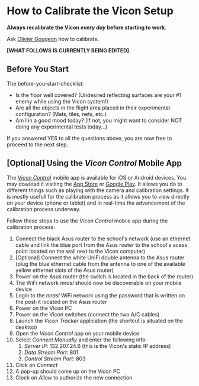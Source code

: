 # How to Calibrate the Vicon Setup

**Always recalibrate the Vicon **_**every day**_** before starting to work**.

Ask [Olivier Gougeon](mailto:olivier.gougeon@polymtl.ca) how to calibrate.

**\[WHAT FOLLOWS IS CURRENTLY BEING EDITED\]**

## Before You Start

The before-you-start-checklist:

* Is the floor well covered? \(Undesired reflecting surfaces are your \#1 enemy while using the Vicon system!\)
* Are all the objects in the flight area placed in their experimental configuration? \(Mats, tiles, nets, etc.\)
* Am I in a good mood today? \(If not, you might want to consider NOT doing any experimental tests today...\)

If you answered YES to all the questions above, you are now free to proceed to the next step.

## \[Optional\] Using the _Vicon Control_ Mobile App

The [_Vicon Control_](https://www.vicon.com/products/software/vicon-control) mobile app is available for iOS or Android devices. You may dowload it visiting the [App Store](https://itunes.apple.com/ca/app/vicon-control/id969977655) or [Google Play](https://play.google.com/store/apps/details?id=com.vicon.control). It allows you do to different things such as playing with the camera and calibration settings. It is mostly usefull for the calibration process as it allows you to view directly on your device \(phone or tablet\) and in real-time the advancement of the calibration process underway.

Follow these steps to use the _Vicon Control_ mobile app during the calibration process:

1. Connect the black Asus router to the school's network \(use an ethernet cable and link the blue port from the Asus router to the school's acess point located on the wall next to the Vicon computer\)
2. \[Optional\] Connect the white UniFi double antenna to the Asus router \(plug the blue ethernet cable from the antenna to one of the available yellow ethernet slots of the Asus router\)
3. Power on the Asus router \(the switch is located in the back of the router\)
4. The WiFi network _mrasl_ should now be discoverable on your mobile device
5. Login to the _mrasl_ WiFi network using the password that is written on the post-it located on the Asus router
6. Power on the Vicon PC
7. Power on the Vicon switches \(connect the two A/C cables\)
8. Launch the _Vicon Tracker_ application \(the shortcut is situated on the desktop\)
9. Open the _Vicon Control_ app on your mobile device
10. Select _Connect Manually_ and enter the following info:
    1. _Server IP_: 132.207.24.6 \(this is the Vicon's static IP address\)
    2. _Data Stream Port_: 801
    3. _Control Stream Port_: 803
11. Click on _Connect_
12. A pop-up should come up on the Vicon PC
13. Clock on _Allow_ to authorize the new connection



